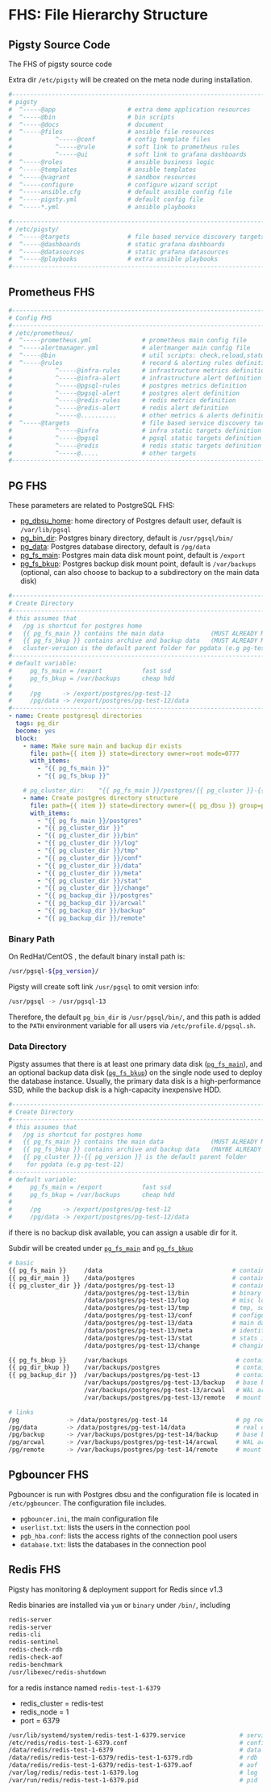 # FHS: File Hierarchy Structure



## Pigsty Source Code

The FHS of pigsty source code

Extra dir `/etc/pigsty` will be created on the meta node during installation.

```bash
#------------------------------------------------------------------------------
# pigsty
#  ^-----@app                    # extra demo application resources
#  ^-----@bin                    # bin scripts
#  ^-----@docs                   # document
#  ^-----@files                  # ansible file resources 
#            ^-----@conf         # config template files
#            ^-----@rule         # soft link to prometheus rules
#            ^-----@ui           # soft link to grafana dashboards
#  ^-----@roles                  # ansible business logic
#  ^-----@templates              # ansible templates
#  ^-----@vagrant                # sandbox resources
#  ^-----configure               # configure wizard script
#  ^-----ansible.cfg             # default ansible config file
#  ^-----pigsty.yml              # default config file
#  ^-----*.yml                   # ansible playbooks

#------------------------------------------------------------------------------
# /etc/pigsty/
#  ^-----@targets                # file based service discovery targets definition
#  ^-----@dashboards             # static grafana dashboards
#  ^-----@datasources            # static grafana datasources
#  ^-----@playbooks              # extra ansible playbooks
#------------------------------------------------------------------------------
```




## Prometheus FHS

```bash
#------------------------------------------------------------------------------
# Config FHS
#------------------------------------------------------------------------------
# /etc/prometheus/
#  ^-----prometheus.yml              # prometheus main config file
#  ^-----alertmanager.yml            # alertmanger main config file
#  ^-----@bin                        # util scripts: check,reload,status,new
#  ^-----@rules                      # record & alerting rules definition
#            ^-----@infra-rules      # infrastructure metrics definition
#            ^-----@infra-alert      # infrastructure alert definition
#            ^-----@pgsql-rules      # postgres metrics definition
#            ^-----@pgsql-alert      # postgres alert definition
#            ^-----@redis-rules      # redis metrics definition
#            ^-----@redis-alert      # redis alert definition
#            ^-----@..........       # other metrics & alerts definition
#  ^-----@targets                    # file based service discovery targets definition
#            ^-----@infra            # infra static targets definition
#            ^-----@pgsql            # pgsql static targets definition
#            ^-----@redis            # redis static targets definition
#            ^-----@.....            # other targets
#------------------------------------------------------------------------------
```



## PG FHS

These parameters are related to PostgreSQL FHS:

* [pg_dbsu_home](v-pgsql.md#pg_dbsu_home): home directory of Postgres default user, default is `/var/lib/pgsql`
* [pg_bin_dir](v-pgsql.md#pg_bin_dir): Postgres binary directory, default is `/usr/pgsql/bin/`
* [pg_data](v-pgsql.md#pg_data): Postgres database directory, default is `/pg/data`
* [pg_fs_main](v-pgsql.md#pg_fs_main): Postgres main data disk mount point, default is `/export`
* [pg_fs_bkup](v-pgsql.md#pg_fs_bkup): Postgres backup disk mount point, default is `/var/backups` (optional, can also choose to backup to a subdirectory on the main data disk)

```yaml
#------------------------------------------------------------------------------
# Create Directory
#------------------------------------------------------------------------------
# this assumes that
#   /pg is shortcut for postgres home
#   {{ pg_fs_main }} contains the main data             (MUST ALREADY MOUNTED)
#   {{ pg_fs_bkup }} contains archive and backup data   (MUST ALREADY MOUNTED)
#   cluster-version is the default parent folder for pgdata (e.g pg-test-12)
#------------------------------------------------------------------------------
# default variable:
#     pg_fs_main = /export           fast ssd
#     pg_fs_bkup = /var/backups      cheap hdd
#
#     /pg      -> /export/postgres/pg-test-12
#     /pg/data -> /export/postgres/pg-test-12/data
#------------------------------------------------------------------------------
- name: Create postgresql directories
  tags: pg_dir
  become: yes
  block:
    - name: Make sure main and backup dir exists
      file: path={{ item }} state=directory owner=root mode=0777
      with_items:
        - "{{ pg_fs_main }}"
        - "{{ pg_fs_bkup }}"

    # pg_cluster_dir:    "{{ pg_fs_main }}/postgres/{{ pg_cluster }}-{{ pg_version }}"
    - name: Create postgres directory structure
      file: path={{ item }} state=directory owner={{ pg_dbsu }} group=postgres mode=0700
      with_items:
        - "{{ pg_fs_main }}/postgres"
        - "{{ pg_cluster_dir }}"
        - "{{ pg_cluster_dir }}/bin"
        - "{{ pg_cluster_dir }}/log"
        - "{{ pg_cluster_dir }}/tmp"
        - "{{ pg_cluster_dir }}/conf"
        - "{{ pg_cluster_dir }}/data"
        - "{{ pg_cluster_dir }}/meta"
        - "{{ pg_cluster_dir }}/stat"
        - "{{ pg_cluster_dir }}/change"
        - "{{ pg_backup_dir }}/postgres"
        - "{{ pg_backup_dir }}/arcwal"
        - "{{ pg_backup_dir }}/backup"
        - "{{ pg_backup_dir }}/remote"
```

### Binary Path

On RedHat/CentOS , the default binary install path is:

```bash
/usr/pgsql-${pg_version}/
```

Pigsty will create soft link `/usr/pgsql` to omit version info:

```bash
/usr/pgsql -> /usr/pgsql-13
```


Therefore, the default `pg_bin_dir` is `/usr/pgsql/bin/`, 
and this path is added to the `PATH` environment variable for all users via `/etc/profile.d/pgsql.sh`.


### Data Directory

Pigsty assumes that there is at least one primary data disk ([`pg_fs_main`](v-pgsql.md#pg_fs_main)), 
and an optional backup data disk ([`pg_fs_bkup`](v-pgsql.md#pg_fs_backup)) on the single node used to deploy the database instance.
Usually, the primary data disk is a high-performance SSD, while the backup disk is a high-capacity inexpensive HDD.

```yaml
#------------------------------------------------------------------------------
# Create Directory
#------------------------------------------------------------------------------
# this assumes that
#   /pg is shortcut for postgres home
#   {{ pg_fs_main }} contains the main data             (MUST ALREADY MOUNTED)
#   {{ pg_fs_bkup }} contains archive and backup data   (MAYBE ALREADY MOUNTED)
#   {{ pg_cluster }}-{{ pg_version }} is the default parent folder 
#    for pgdata (e.g pg-test-12)
#------------------------------------------------------------------------------
# default variable:
#     pg_fs_main = /export           fast ssd
#     pg_fs_bkup = /var/backups      cheap hdd
#
#     /pg      -> /export/postgres/pg-test-12
#     /pg/data -> /export/postgres/pg-test-12/data
```

if there is no backup disk available, you can assign a usable dir for it.

Subdir will be created under [`pg_fs_main`](v-pgsql.md#pg_fs_main) and [`pg_fs_bkup`](v-pgsql.md#pg_fs_bkup)

```bash
# basic
{{ pg_fs_main }}     /data                                    # contains all business data (pg,consul,etc..)
{{ pg_dir_main }}    /data/postgres                           # contains postgres main data
{{ pg_cluster_dir }} /data/postgres/pg-test-13                # contains cluster `pg-test` data (of version 13)
                     /data/postgres/pg-test-13/bin            # binary scripts
                     /data/postgres/pg-test-13/log            # misc logs
                     /data/postgres/pg-test-13/tmp            # tmp, sql files, records
                     /data/postgres/pg-test-13/conf           # configurations
                     /data/postgres/pg-test-13/data           # main data directory
                     /data/postgres/pg-test-13/meta           # identity information
                     /data/postgres/pg-test-13/stat           # stats information
                     /data/postgres/pg-test-13/change         # changing records

{{ pg_fs_bkup }}     /var/backups                              # contains all backup data (pg,consul,etc..)
{{ pg_dir_bkup }}    /var/backups/postgres                     # contains postgres backup data
{{ pg_backup_dir }}  /var/backups/postgres/pg-test-13          # contains cluster `pg-test` backup (of version 13)
                     /var/backups/postgres/pg-test-13/backup   # base backup
                     /var/backups/postgres/pg-test-13/arcwal   # WAL archive
                     /var/backups/postgres/pg-test-13/remote   # mount NFS/S3 remote resources here

# links
/pg             -> /data/postgres/pg-test-14                   # pg root link
/pg/data        -> /data/postgres/pg-test-14/data              # real data dir
/pg/backup      -> /var/backups/postgres/pg-test-14/backup     # base backup
/pg/arcwal      -> /var/backups/postgres/pg-test-14/arcwal     # WAL archive
/pg/remote      -> /var/backups/postgres/pg-test-14/remote     # mount NFS/S3 remote resources here

```



## Pgbouncer FHS

Pgbouncer is run with Postgres dbsu and the configuration file is located in `/etc/pgbouncer`. The configuration file includes.

* `pgbouncer.ini`, the main configuration file
* `userlist.txt`: lists the users in the connection pool
* `pgb_hba.conf`: lists the access rights of the connection pool users
* `database.txt`: lists the databases in the connection pool



## Redis FHS

Pigsty has monitoring & deployment support for Redis since v1.3

Redis binaries are installed via `yum` or `binary` under `/bin/`, including

```bash
redis-server    
redis-server    
redis-cli       
redis-sentinel  
redis-check-rdb 
redis-check-aof 
redis-benchmark 
/usr/libexec/redis-shutdown
```

for a redis instance named `redis-test-1-6379`
* redis_cluster = redis-test
* redis_node    = 1
* port          = 6379

```bash
/usr/lib/systemd/system/redis-test-1-6379.service               # service
/etc/redis/redis-test-1-6379.conf                               # config 
/data/redis/redis-test-1-6379                                   # data dir
/data/redis/redis-test-1-6379/redis-test-1-6379.rdb             # rdb
/data/redis/redis-test-1-6379/redis-test-1-6379.aof             # aof
/var/log/redis/redis-test-1-6379.log                            # log
/var/run/redis/redis-test-1-6379.pid                            # pid
```

